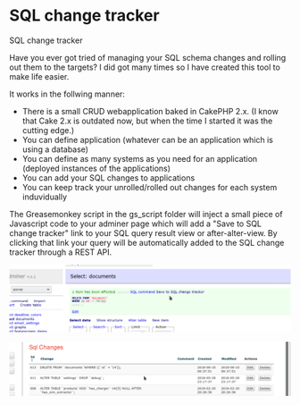 # SQL change tracker
SQL change tracker

Have you ever got tried of managing your SQL schema changes and rolling out them to the targets?
I did got many times so I have created this tool to make life easier. 

It works in the follwing manner:

- There is a small CRUD webapplication baked in CakePHP 2.x. (I know that Cake 2.x is outdated now, but when the time I started it was the cutting edge.)
- You can define application (whatever can be an application which is using a database)
- You can define as many systems as you need for an application (deployed instances of the applications)
- You can add your SQL changes to applications
- You can keep track your unrolled/rolled out changes for each system induvidually

The Greasemonkey script in the gs_script folder will inject a small piece of Javascript code to your adminer page which will add a "Save to SQL change tracker" link to your SQL query result view or after-alter-view. By clicking that link your query will be automatically added to the SQL change tracker through a REST API. 

![Adminer screenshot](https://github.com/martonmiklos/sql_change_tracker/raw/master/docs/Screenshot_20180610_093731.png "Adminer screenshot")

![Saved to the SQLChangeTracker](https://github.com/martonmiklos/sql_change_tracker/raw/master/docs/Screenshot_20180610_093804.png "Saved to the SQLChangeTracker")
